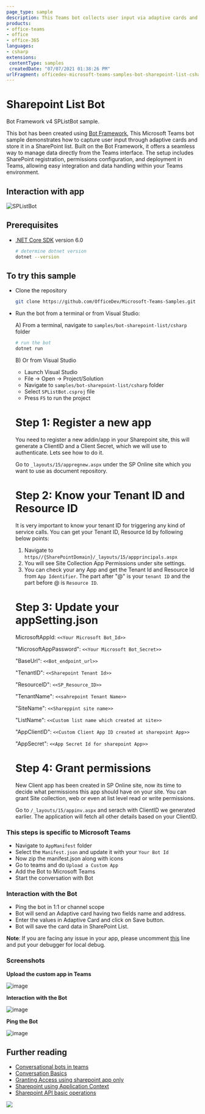 ```yaml
---
page_type: sample
description: This Teams bot collects user input via adaptive cards and saves it to a SharePoint list.
products:
- office-teams
- office
- office-365
languages:
- csharp
extensions:
 contentType: samples
 createdDate: "07/07/2021 01:38:26 PM"
urlFragment: officedev-microsoft-teams-samples-bot-sharepoint-list-csharp
---
```


# Sharepoint List Bot

Bot Framework v4 SPListBot sample.

This bot has been created using [Bot Framework](https://dev.botframework.com), This Microsoft Teams bot sample demonstrates how to capture user input through adaptive cards and store it in a SharePoint list. Built on the Bot Framework, it offers a seamless way to manage data directly from the Teams interface. The setup includes SharePoint registration, permissions configuration, and deployment in Teams, allowing easy integration and data handling within your Teams environment.

## Interaction with app

![SPListBot](SPListBot/Images/Preview.gif)


## Prerequisites

- [.NET Core SDK](https://dotnet.microsoft.com/download) version 6.0

  ```bash
  # determine dotnet version
  dotnet --version
  ```

## To try this sample

- Clone the repository

    ```bash
    git clone https://github.com/OfficeDev/Microsoft-Teams-Samples.git
    ```

- Run the bot from a terminal or from Visual Studio:

  A) From a terminal, navigate to `samples/bot-sharepoint-list/csharp` folder

  ```bash
  # run the bot
  dotnet run
  ```

  B) Or from Visual Studio

  - Launch Visual Studio
  - File -> Open -> Project/Solution
  - Navigate to `samples/bot-sharepoint-list/csharp` folder
  - Select `SPListBot.csproj` file
  - Press `F5` to run the project

  # Step 1: Register a new app

    You need to register a new addin/app in your Sharepoint site, this will generate a ClientID and a Client Secret,  which we will use to authenticate. Lets see how to do it.

    Go to `_layouts/15/appregnew.aspx` under the SP Online site which you want to use as document repository.

  # Step 2: Know your Tenant ID and Resource ID

    It is very important to know your tenant ID for triggering any kind of service calls.
    You can get your Tenant ID, Resource Id by following below points:
    1. Navigate to `https//{SharePointDomain}/_layouts/15/appprincipals.aspx`
    2. You will see Site Collection App Permissions under site settings.
    3. You can check your any App and get the Tenant Id and Resource Id from `App Identifier`. The   part after "@" is your `tenant ID` and the part before @ is `Resource ID`.


  # Step 3: Update your appSetting.json

  MicrosoftAppId: `<<Your Microsoft Bot_Id>>`

  "MicrosoftAppPassword": `<<Your Microsoft Bot_Secret>>`

  "BaseUrl": `<<Bot_endpoint_url>>`

  "TenantID":  `<<Sharepoint Tenant Id>>`

  "ResourceID": `<<SP_Resource_ID>>`

  "TenantName":  `<<sahrepoint Tenant Name>>`

  "SiteName":  `<<Shareppint site name>>`

  "ListName":  `<<Custom list name which created at site>>`

  "AppClientID": `<<Custom Client App ID created at sharepoint App>>`

  "AppSecret": `<<App Secret Id for sharepoint App>>` 

  # Step 4: Grant permissions
    New Client app has been created in SP Online site, now its time to decide what permissions this app should have on your site. You can grant Site collection, web or even at list level read or write permissions.

    Go to `/_layouts/15/appinv.aspx` and serach with ClientID we generated earlier. The application will fetch all other details based on your ClientID.


### This steps is specific to Microsoft Teams

- Navigate to `AppManifest` folder
- Select the `Manifest.json` and update it with your `Your Bot Id`
- Now zip the manifest.json along with icons
- Go to teams and do `Upload a Custom App` 
- Add the Bot to Microsoft Teams
- Start the conversation with Bot

### Interaction with the Bot
- Ping the bot in 1:1 or channel scope
- Bot will send an Adaptive card having two fields name and address.
- Enter the values in Adaptive Card and click on Save button.
- Bot will save the card data in SharePoint List.

**Note**: If you are facing any issue in your app, please uncomment [this](https://github.com/OfficeDev/Microsoft-Teams-Samples/blob/main/samples/bot-sharepoint-list/csharp/SPListBot/AdapterWithErrorHandler.cs#L26) line and put your debugger for local debug.

### Screenshots
**Upload the custom app in Teams**

![image](SPListBot/Images/1.Install.png)

**Interaction with the Bot**

![image](SPListBot/Images/2.Installed.png)

**Ping the Bot**

![image](SPListBot/Images/3.Interaction_with_bot.png)


## Further reading
- [Conversational bots in teams](https://docs.microsoft.com/en-us/microsoftteams/platform/bots/what-are-bots)
- [Conversation Basics](https://docs.microsoft.com/en-us/microsoftteams/platform/bots/how-to/conversations/conversation-basics?tabs=dotnet)
- [Granting Access using sharepoint app only](https://docs.microsoft.com/en-us/sharepoint/dev/solution-guidance/security-apponly-azureacs)
- [Sharepoint using Application Context](https://docs.microsoft.com/en-us/sharepoint/dev/solution-guidance/security-apponly)
- [Sharepoint API basic operations](https://docs.microsoft.com/en-us/sharepoint/dev/sp-add-ins/complete-basic-operations-using-sharepoint-rest-endpoints)




<img src="https://pnptelemetry.azurewebsites.net/microsoft-teams-samples/samples/bot-sharepoint-list-csharp" />